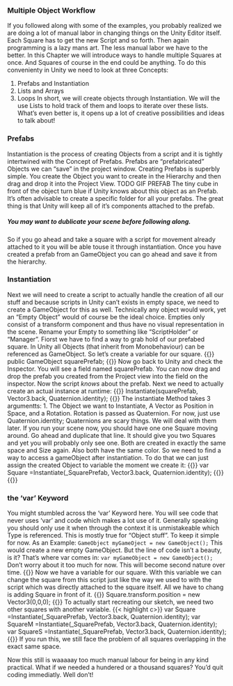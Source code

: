 
### Multiple Object Workflow
If you followed along with some of the examples, you probably realized we are doing a lot of manual labor in changing things on the Unity Editor itself. Each Square has to get the new Script and so forth. Then again programming is a lazy mans art. The less manual labor we have to the better.
In this Chapter we will introduce ways to handle multiple Squares at once. And Squares of course in the end could be anything. To do this convenienty in Unity we need  to look at three Concepts:
1. Prefabs and Instantiation
2. Lists and Arrays
3. Loops
In short, we will create objects through Instantiation. We will the use Lists to hold track of them and loops to iterate over these lists.
What’s even better is, it opens up a lot of creative possibilities and ideas to talk about! 

### Prefabs
Instantiation is the process of creating Objects from a script and it is tightly intertwined with the Concept of Prefabs. Prefabs are “prefabricated” Objects we can “save” in the project window.
Creating Prefabs is superbly simple. You create the Object you want to create in the Hierarchy and then drag and drop it into the Project View.
TODO GIF PREFAB
The tiny cube in front of the object turn blue if Unity knows about this object as an Prefab. It’s often advisable to create a specific folder for all your prefabs. The great thing is that Unity will keep all of it’s components attached to the prefab.
##### You may want to dublicate your scene before following along.
So if you go ahead and take a square with a script for movement already attached to it you will be able touse it through instantiation.
Once you have created a prefab from an GameObject you can go ahead and save it from the hierarchy.
### Instantiation
Next we will need to create a script to actually handle the creation of all our stuff and because scripts in Unity can’t exists in empty space, we need to create a GameObject for this as well. Technically any object would work, yet an “Empty Object” would of course be the ideal choice. Empties only consist of a transform component and thus have no visual representation in the scene. Rename your Empty to something like “ScriptHolder” or “Manager”. 
Fiorst we have to find a way to grab hold of our prefabed square. In Unity all Objects (that inherit from Monobehaviour) can be referenced as GameObject. So let’s create a variable for our square.
{{<highlight c>}}
public GameObject squarePrefab;
{{</highlight>}}
Now go back to Unity and check the Inspector. You will see a field named squarePrefab. You can now drag and drop the prefab you created from the Project view into the field on the inspector.
Now the script *knows* about the prefab. Next we need to actually create an actual instance at runtime:
{{<highlight c>}}
Instantiate(squarePrefab, Vector3.back, Quaternion.identity);
{{</highlight>}}
The instantiate Method takes 3 argumentts: 1. The Object we want to Instantiate, A  Vector as Position in Space, and a Rotation. Rotation is passed as Quaternion. For now,  just use Quaternion.identity; Quaternions are scary things. We will deal with them later.
If you run your scene now, you should have one one Square moving around. 
Go ahead and duplicate that line.
It should give you two Squares and yet you will probably only see one.
Both are created in exactly the same space and Size again. Also both have the same color.
So we need to find a way to access a gameObject after instantiation. To do that we can just assign the created Object to variable the moment we create it:
{{<highlight c>}}
	var Square =Instantiate(_SquarePrefab, Vector3.back, Quaternion.identity);
{{</highlight>}}
{{<expand>}}
### the ‘var’ Keyword
You might stumbled across the ‘var’ Keyword here. You will see code that never uses ‘var’ and code which makes a lot use of it. Generally speaking you should only use it when through the context it is unmistakeable which Type is referenced. This is mostly true for “Object stuff”. To keep it simple for now. As an Example:
`GameObject myGameOject = new GameObject();`
This would create a new empty GameObject. But the line of code isn’t a beauty, is it? That’s where var comes in:
`var myGameObject = new GameObject();`
Don’t worry about it too much for now. This will become second nature over time.
{{</expand>}}
Now we have a variable for our square. With this variable we can change the square from this script just like the way we used to with the script which was directly attached to the square itself. All we have to chang is adding Square in front of it.
{{<highlight c>}}
Square.transform.position = new Vector3(0,0,0);
{{</highlight>}}
To actually start recreating our sketch, we need two other squares with another variable.
{{< highlight c>}}
var Square =Instantiate(_SquarePrefab, Vector3.back, Quaternion.identity);
var SquareM =Instantiate(_SquarePrefab, Vector3.back, Quaternion.identity);
var SquareS =Instantiate(_SquarePrefab, Vector3.back, Quaternion.identity);
{{</highlight>}}
If you run this, we still face the problem of all squares overlapping in the exact same space. 




Now this still is waaaaay too much manual labour for being in any kind practical. What if we needed a hundered or a thousand squares? You’d quit coding immediatly. Well don’t!





